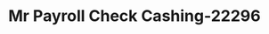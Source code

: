 ---
f_zip-code: 67901
f_state-code: KS
title: Mr Payroll Check Cashing-22296
f_phone: 620-624-5567
f_city-only: Liberal
f_address: 20 W Pancake Blvd Liberal
f_location-unique-id: '22296'
slug: mr-payroll-check-cashing-22296
updated-on: '2024-05-30T13:46:58.046Z'
created-on: '2024-05-30T13:36:59.803Z'
published-on: '2024-05-30T13:54:32.469Z'
f_city-state: cms/city/liberal-ks.md
f_company: cms/company/mr-payroll-check-cashing.md
f_state: cms/state/kansas.md
layout: '[payday-loan].html'
tags: payday-loan
---